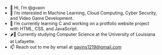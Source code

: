 - 👋 Hi, I’m @gvaxn
- 👀 I’m interested in Machine Learning, Cloud Computing, Cyber Security, and Video Game Development.
- 🌱 I’m currently learning C and working on a protfolio website project with HTML, CSS, and JavaScript.
- 🌶🐊 Currently studying Computer Science at the University of Louisiana at Lafayette.
- 📫 Reach out to me by email at gavins1219@gmail.com

<!---
gvaxn/gvaxn is a ✨ special ✨ repository because its `README.md` (this file) appears on your GitHub profile.
You can click the Preview link to take a look at your changes.
--->
